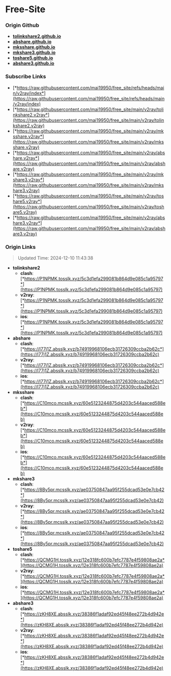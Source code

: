 # Free-Site

### Origin Github

- [**tolinkshare2.github.io**](https://github.com/tolinkshare2/tolinkshare2.github.io)
- [**abshare.github.io**](https://github.com/abshare/abshare.github.io)
- [**mksshare.github.io**](https://github.com/mksshare/mksshare.github.io)
- [**mkshare3.github.io**](https://github.com/mkshare3/mkshare3.github.io)
- [**toshare5.github.io**](https://github.com/toshare5/toshare5.github.io)
- [**abshare3.github.io**](https://github.com/abshare3/abshare3.github.io)

### Subscribe Links

- [*https://raw.githubusercontent.com/mai19950/free_site/refs/heads/main/v2ray/index*](https://raw.githubusercontent.com/mai19950/free_site/refs/heads/main/v2ray/index)
- [*https://raw.githubusercontent.com/mai19950/free_site/main/v2ray/tolinkshare2.v2ray*](https://raw.githubusercontent.com/mai19950/free_site/main/v2ray/tolinkshare2.v2ray)
- [*https://raw.githubusercontent.com/mai19950/free_site/main/v2ray/mksshare.v2ray*](https://raw.githubusercontent.com/mai19950/free_site/main/v2ray/mksshare.v2ray)
- [*https://raw.githubusercontent.com/mai19950/free_site/main/v2ray/abshare.v2ray*](https://raw.githubusercontent.com/mai19950/free_site/main/v2ray/abshare.v2ray)
- [*https://raw.githubusercontent.com/mai19950/free_site/main/v2ray/mkshare3.v2ray*](https://raw.githubusercontent.com/mai19950/free_site/main/v2ray/mkshare3.v2ray)
- [*https://raw.githubusercontent.com/mai19950/free_site/main/v2ray/toshare5.v2ray*](https://raw.githubusercontent.com/mai19950/free_site/main/v2ray/toshare5.v2ray)
- [*https://raw.githubusercontent.com/mai19950/free_site/main/v2ray/abshare3.v2ray*](https://raw.githubusercontent.com/mai19950/free_site/main/v2ray/abshare3.v2ray)

### Origin Links

> Updated Time: 2024-12-10 11:43:38

- **tolinkshare2**
  - **clash**: [*https://P1NPMK.tosslk.xyz/5c3d1efa299081b864d9e085c1a95797*](https://P1NPMK.tosslk.xyz/5c3d1efa299081b864d9e085c1a95797)
  - **v2ray**: [*https://P1NPMK.tosslk.xyz/5c3d1efa299081b864d9e085c1a95797*](https://P1NPMK.tosslk.xyz/5c3d1efa299081b864d9e085c1a95797)
  - **ios**: [*https://P1NPMK.tosslk.xyz/5c3d1efa299081b864d9e085c1a95797*](https://P1NPMK.tosslk.xyz/5c3d1efa299081b864d9e085c1a95797)
- **abshare**
  - **clash**: [*https://I77j1Z.absslk.xyz/b74919968106ecb31726309ccba2b62c*](https://I77j1Z.absslk.xyz/b74919968106ecb31726309ccba2b62c)
  - **v2ray**: [*https://I77j1Z.absslk.xyz/b74919968106ecb31726309ccba2b62c*](https://I77j1Z.absslk.xyz/b74919968106ecb31726309ccba2b62c)
  - **ios**: [*https://I77j1Z.absslk.xyz/b74919968106ecb31726309ccba2b62c*](https://I77j1Z.absslk.xyz/b74919968106ecb31726309ccba2b62c)
- **mksshare**
  - **clash**: [*https://C10mco.mcsslk.xyz/60e5123244875d4203c544aaced588eb*](https://C10mco.mcsslk.xyz/60e5123244875d4203c544aaced588eb)
  - **v2ray**: [*https://C10mco.mcsslk.xyz/60e5123244875d4203c544aaced588eb*](https://C10mco.mcsslk.xyz/60e5123244875d4203c544aaced588eb)
  - **ios**: [*https://C10mco.mcsslk.xyz/60e5123244875d4203c544aaced588eb*](https://C10mco.mcsslk.xyz/60e5123244875d4203c544aaced588eb)
- **mkshare3**
  - **clash**: [*https://8By5pr.mcsslk.xyz/ae03750847aa95f255dcad53e0e7cb42*](https://8By5pr.mcsslk.xyz/ae03750847aa95f255dcad53e0e7cb42)
  - **v2ray**: [*https://8By5pr.mcsslk.xyz/ae03750847aa95f255dcad53e0e7cb42*](https://8By5pr.mcsslk.xyz/ae03750847aa95f255dcad53e0e7cb42)
  - **ios**: [*https://8By5pr.mcsslk.xyz/ae03750847aa95f255dcad53e0e7cb42*](https://8By5pr.mcsslk.xyz/ae03750847aa95f255dcad53e0e7cb42)
- **toshare5**
  - **clash**: [*https://QCMG1H.tosslk.xyz/12e318fc600b7efc7787e4f59808ae2a*](https://QCMG1H.tosslk.xyz/12e318fc600b7efc7787e4f59808ae2a)
  - **v2ray**: [*https://QCMG1H.tosslk.xyz/12e318fc600b7efc7787e4f59808ae2a*](https://QCMG1H.tosslk.xyz/12e318fc600b7efc7787e4f59808ae2a)
  - **ios**: [*https://QCMG1H.tosslk.xyz/12e318fc600b7efc7787e4f59808ae2a*](https://QCMG1H.tosslk.xyz/12e318fc600b7efc7787e4f59808ae2a)
- **abshare3**
  - **clash**: [*https://zKH8XE.absslk.xyz/38386f1adaf92ed45f48ee272b4d942e*](https://zKH8XE.absslk.xyz/38386f1adaf92ed45f48ee272b4d942e)
  - **v2ray**: [*https://zKH8XE.absslk.xyz/38386f1adaf92ed45f48ee272b4d942e*](https://zKH8XE.absslk.xyz/38386f1adaf92ed45f48ee272b4d942e)
  - **ios**: [*https://zKH8XE.absslk.xyz/38386f1adaf92ed45f48ee272b4d942e*](https://zKH8XE.absslk.xyz/38386f1adaf92ed45f48ee272b4d942e)
